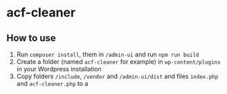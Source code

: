 # acf-cleaner

## How to use

1. Run `composer install`, them in `/admin-ui` and run `npm run build`
2. Create a folder (named `acf-cleaner` for example) in `wp-content/plugins` in your Wordpress installation
3. Copy folders `/include`, `/vendor` and `/admin-ui/dist` and files `index.php` and `acf-cleaner.php` to a
